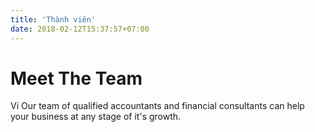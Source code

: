 ```yaml
---
title: 'Thành viên'
date: 2018-02-12T15:37:57+07:00
---
```


# Meet The Team

Vi Our team of qualified accountants and financial consultants can help your business at any stage of it's growth.